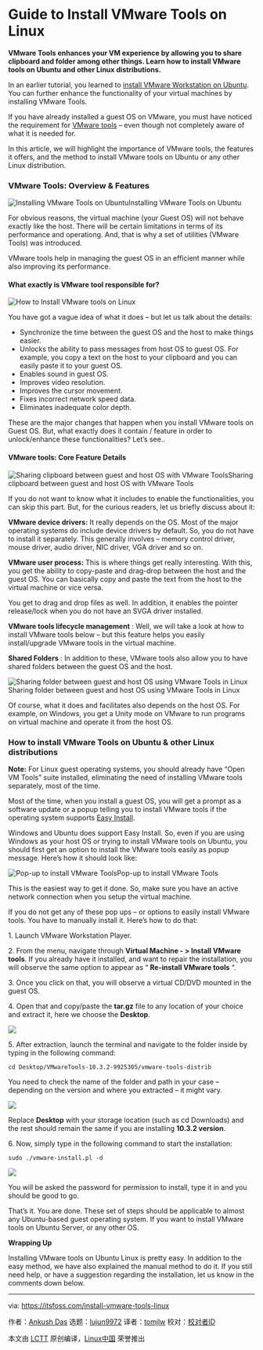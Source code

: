 [#]: collector: (lujun9972)
[#]: translator: (tomjlw)
[#]: reviewer: ( )
[#]: publisher: ( )
[#]: url: ( )
[#]: subject: (Guide to Install VMware Tools on Linux)
[#]: via: (https://itsfoss.com/install-vmware-tools-linux)
[#]: author: (Ankush Das https://itsfoss.com/author/ankush/)

Guide to Install VMware Tools on Linux
======

**VMware Tools enhances your VM experience by allowing you to share clipboard and folder among other things. Learn how to install VMware tools on Ubuntu and other Linux distributions.**

In an earlier tutorial, you learned to [install VMware Workstation on Ubuntu][1]. You can further enhance the functionality of your virtual machines by installing VMware Tools.

If you have already installed a guest OS on VMware, you must have noticed the requirement for [VMware tools][2] – even though not completely aware of what it is needed for.

In this article, we will highlight the importance of VMware tools, the features it offers, and the method to install VMware tools on Ubuntu or any other Linux distribution.

### VMware Tools: Overview & Features

![Installing VMware Tools on Ubuntu][3]Installing VMware Tools on Ubuntu

For obvious reasons, the virtual machine (your Guest OS) will not behave exactly like the host. There will be certain limitations in terms of its performance and operationg. And, that is why a set of utilities (VMware Tools) was introduced.

VMware tools help in managing the guest OS in an efficient manner while also improving its performance.

#### What exactly is VMware tool responsible for?

![How to Install VMware tools on Linux][4]

You have got a vague idea of what it does – but let us talk about the details:

  * Synchronize the time between the guest OS and the host to make things easier.
  * Unlocks the ability to pass messages from host OS to guest OS. For example, you copy a text on the host to your clipboard and you can easily paste it to your guest OS.
  * Enables sound in guest OS.
  * Improves video resolution.
  * Improves the cursor movement.
  * Fixes incorrect network speed data.
  * Eliminates inadequate color depth.



These are the major changes that happen when you install VMware tools on Guest OS. But, what exactly does it contain / feature in order to unlock/enhance these functionalities? Let’s see..

#### VMware tools: Core Feature Details

![Sharing clipboard between guest and host OS with VMware Tools][5]Sharing clipboard between guest and host OS with VMware Tools

If you do not want to know what it includes to enable the functionalities, you can skip this part. But, for the curious readers, let us briefly discuss about it:

**VMware device drivers:** It really depends on the OS. Most of the major operating systems do include device drivers by default. So, you do not have to install it separately. This generally involves – memory control driver, mouse driver, audio driver, NIC driver, VGA driver and so on.

**VMware user process:** This is where things get really interesting. With this, you get the ability to copy-paste and drag-drop between the host and the guest OS. You can basically copy and paste the text from the host to the virtual machine or vice versa.

You get to drag and drop files as well. In addition, it enables the pointer release/lock when you do not have an SVGA driver installed.

**VMware tools lifecycle management** : Well, we will take a look at how to install VMware tools below – but this feature helps you easily install/upgrade VMware tools in the virtual machine.

**Shared Folders** : In addition to these, VMware tools also allow you to have shared folders between the guest OS and the host.

![Sharing folder between guest and host OS using VMware Tools in Linux][6]Sharing folder between guest and host OS using VMware Tools in Linux

Of course, what it does and facilitates also depends on the host OS. For example, on Windows, you get a Unity mode on VMware to run programs on virtual machine and operate it from the host OS.

### How to install VMware Tools on Ubuntu & other Linux distributions

**Note:** For Linux guest operating systems, you should already have “Open VM Tools” suite installed, eliminating the need of installing VMware tools separately, most of the time.

Most of the time, when you install a guest OS, you will get a prompt as a software update or a popup telling you to install VMware tools if the operating system supports [Easy Install][7].

Windows and Ubuntu does support Easy Install. So, even if you are using Windows as your host OS or trying to install VMware tools on Ubuntu, you should first get an option to install the VMware tools easily as popup message. Here’s how it should look like:

![Pop-up to install VMware Tools][8]Pop-up to install VMware Tools

This is the easiest way to get it done. So, make sure you have an active network connection when you setup the virtual machine.

If you do not get any of these pop ups – or options to easily install VMware tools. You have to manually install it. Here’s how to do that:

1\. Launch VMware Workstation Player.

2\. From the menu, navigate through **Virtual Machine - > Install VMware tools**. If you already have it installed, and want to repair the installation, you will observe the same option to appear as “ **Re-install VMware tools** “.

3\. Once you click on that, you will observe a virtual CD/DVD mounted in the guest OS.

4\. Open that and copy/paste the **tar.gz** file to any location of your choice and extract it, here we choose the **Desktop**.

![][9]

5\. After extraction, launch the terminal and navigate to the folder inside by typing in the following command:

```
cd Desktop/VMwareTools-10.3.2-9925305/vmware-tools-distrib
```

You need to check the name of the folder and path in your case – depending on the version and where you extracted – it might vary.

![][10]

Replace **Desktop** with your storage location (such as cd Downloads) and the rest should remain the same if you are installing **10.3.2 version**.

6\. Now, simply type in the following command to start the installation:

```
sudo ./vmware-install.pl -d
```

![][11]

You will be asked the password for permission to install, type it in and you should be good to go.

That’s it. You are done. These set of steps should be applicable to almost any Ubuntu-based guest operating system. If you want to install VMware tools on Ubuntu Server, or any other OS.

**Wrapping Up**

Installing VMware tools on Ubuntu Linux is pretty easy. In addition to the easy method, we have also explained the manual method to do it. If you still need help, or have a suggestion regarding the installation, let us know in the comments down below.


--------------------------------------------------------------------------------

via: https://itsfoss.com/install-vmware-tools-linux

作者：[Ankush Das][a]
选题：[lujun9972][b]
译者：[tomjlw](https://github.com/tomjlw)
校对：[校对者ID](https://github.com/校对者ID)

本文由 [LCTT](https://github.com/LCTT/TranslateProject) 原创编译，[Linux中国](https://linux.cn/) 荣誉推出

[a]: https://itsfoss.com/author/ankush/
[b]: https://github.com/lujun9972
[1]: https://itsfoss.com/install-vmware-player-ubuntu-1310/
[2]: https://kb.vmware.com/s/article/340
[3]: https://i1.wp.com/itsfoss.com/wp-content/uploads/2019/02/vmware-tools-downloading.jpg?fit=800%2C531&ssl=1
[4]: https://i1.wp.com/itsfoss.com/wp-content/uploads/2019/03/install-vmware-tools-linux.png?resize=800%2C450&ssl=1
[5]: https://i1.wp.com/itsfoss.com/wp-content/uploads/2019/02/vmware-tools-features.gif?resize=800%2C500&ssl=1
[6]: https://i0.wp.com/itsfoss.com/wp-content/uploads/2019/02/vmware-tools-shared-folder.jpg?fit=800%2C660&ssl=1
[7]: https://docs.vmware.com/en/VMware-Workstation-Player-for-Linux/15.0/com.vmware.player.linux.using.doc/GUID-3F6B9D0E-6CFC-4627-B80B-9A68A5960F60.html
[8]: https://i1.wp.com/itsfoss.com/wp-content/uploads/2019/02/vmware-tools.jpg?fit=800%2C481&ssl=1
[9]: https://i0.wp.com/itsfoss.com/wp-content/uploads/2019/02/vmware-tools-extraction.jpg?fit=800%2C564&ssl=1
[10]: https://i0.wp.com/itsfoss.com/wp-content/uploads/2019/02/vmware-tools-folder.jpg?fit=800%2C487&ssl=1
[11]: https://i1.wp.com/itsfoss.com/wp-content/uploads/2019/02/vmware-tools-installation-ubuntu.jpg?fit=800%2C492&ssl=1
